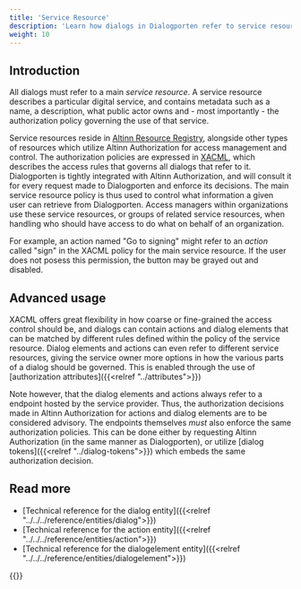 ```yaml
---
title: 'Service Resource'
description: 'Learn how dialogs in Dialogporten refer to service resources defined in Altinn Resource Registry'
weight: 10
---
```


## Introduction

All dialogs must refer to a main _service resource_. A service resource describes a particular digital service, and contains metadata such as a name, a description, what public actor owns and - most importantly - the authorization policy governing the use of that service. 

Service resources reside in [Altinn Resource Registry](https://docs.altinn.studio/authorization/modules/resourceregistry/), alongside other types of resources which utilize Altinn Authorization for access management and control. The authorization policies are expressed in [XACML](https://docs.altinn.studio/authorization/guide/xacml/), which describes the access rules that governs all dialogs that refer to it. Dialogporten is tightly integrated with Altinn Authorization, and will consult it for every request made to Dialogporten and enforce its decisions. The main service resource policy is thus used to control what information a given user can retrieve from Dialogporten. Access managers within organizations use these service resources, or groups of related service resources, when handling who should have access to do what on behalf of an organization.

For example, an action named "Go to signing" might refer to an _action_ called "sign" in the XACML policy for the main service resource. If the user does not posess this permission, the button may be grayed out and disabled. 

## Advanced usage
XACML offers great flexibility in how coarse or fine-grained the access control should be, and dialogs can contain actions and dialog elements that can be matched by different rules defined within the policy of the service resource. Dialog elements and actions can even refer to different service resources, giving the service owner more options in how the various parts of a dialog should be governed.  This is enabled through the use of [authorization attributes]({{<relref "../attributes">}})

Note however, that the dialog elements and actions always refer to a endpoint hosted by the service provider. Thus, the authorization decisions made in Altinn Authorization for actions and dialog elements are to be considered advisory. The endpoints themselves _must_ also enforce the same authorization policies. This can be done either by requesting Altinn Authorization (in the same manner as Dialogporten), or utilize [dialog tokens]({{<relref "../dialog-tokens">}}) which embeds the same authorization decision.

## Read more
* [Technical reference for the dialog entity]({{<relref "../../../reference/entities/dialog">}})
* [Technical reference for the action entity]({{<relref "../../../reference/entities/action">}})
* [Technical reference for the dialogelement entity]({{<relref "../../../reference/entities/dialogelement">}})

{{<children />}}

